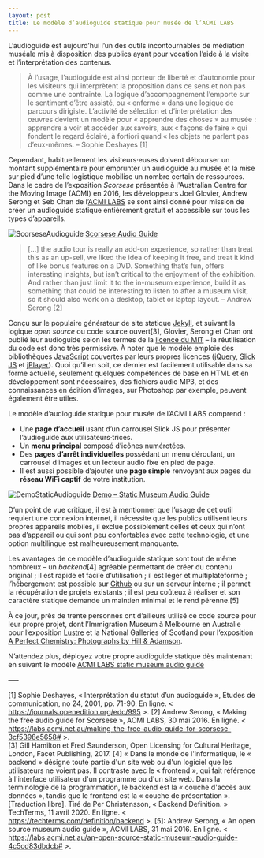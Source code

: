 ```yaml
---
layout: post
title: Le modèle d’audioguide statique pour musée de l’ACMI LABS
---
```


L’audioguide est aujourd’hui l’un des outils incontournables de médiation muséale mis à disposition des publics ayant pour vocation l’aide à la visite et l’interprétation des contenus.

> À l’usage, l’audioguide est ainsi porteur de liberté et d’autonomie pour les visiteurs qui interprètent la proposition dans ce sens et non pas comme une contrainte. La logique d’accompagnement l’emporte sur le sentiment d’être assisté, ou « enfermé » dans une logique de parcours dirigiste. L’activité de sélection et d’interprétation des œuvres devient un modèle pour « apprendre des choses » au musée : apprendre à voir et accéder aux savoirs, aux « façons de faire » qui fondent le regard éclairé, à fortiori quand « les objets ne parlent pas d’eux-mêmes. – Sophie Deshayes [1] 

Cependant, habituellement les visiteurs·euses doivent débourser un montant supplémentaire pour emprunter un audioguide au musée et la mise sur pied d’une telle logistique mobilise un nombre certain de ressources. Dans le cadre de l’exposition _Scorsese_ présentée à l'Australian Centre for the Moving Image (ACMI) en 2016, les développeurs Joel Glovier, Andrew Serong et Seb Chan de l’[ACMI LABS](https://labs.acmi.net.au/) se sont ainsi donné pour mission de créer un audioguide statique entièrement gratuit et accessible sur tous les types d’appareils.

![ScorseseAudioguide](lien-image)
[Scorsese Audio Guide](https://guides.acmi.net.au/scorsese/welcome/)

> […] the audio tour is really an add-on experience, so rather than treat this as an up-sell, we liked the idea of keeping it free, and treat it kind of like bonus features on a DVD. Something that’s fun, offers interesting insights, but isn’t critical to the enjoyment of the exhibition. And rather than just limit it to the in-museum experience, build it as something that could be interesting to listen to after a museum visit, so it should also work on a desktop, tablet or laptop layout. – Andrew Serong [2] 

Conçu sur le populaire générateur de site statique [Jekyll](https://jekyllrb.com/), et suivant la logique _open source_ ou code source ouvert[3], Glovier, Serong et Chan ont publié leur audioguide selon les termes de la [licence du MIT](https://opensource.org/licenses/MIT) – la réutilisation du code est donc très permissive. À noter que le modèle emploie des bibliothèques [JavaScript](https://www.javascript.com/) couvertes par leurs propres licences ([jQuery](https://jquery.com/), [Slick JS](http://kenwheeler.github.io/slick/) et [jPlayer](http://jplayer.org/)). Quoi qu’il en soit, ce dernier est facilement utilisable dans sa forme actuelle, seulement quelques compétences de base en HTML et en développement sont nécessaires, des fichiers audio MP3, et des connaissances en édition d'images, sur Photoshop par exemple, peuvent également être utiles.

Le modèle d’audioguide statique pour musée de l’ACMI LABS comprend : 
- Une **page d’accueil** usant d’un carrousel Slick JS pour présenter l’audioguide aux utilisateurs·trices.
- Un **menu principal** composé d’icônes numérotées.
- Des **pages d’arrêt individuelles** possédant un menu déroulant, un carrousel d’images et un lecteur audio fixe en pied de page.
- Il est aussi possible d’ajouter une **page simple** renvoyant aux pages du **réseau WiFi captif** de votre institution. 

![DemoStaticAudioguide](lien-image)
[Demo – Static Museum Audio Guide](http://acmilabs.github.io/static-museum-audio-guide/welcome/)

D’un point de vue critique, il est à mentionner que l’usage de cet outil requiert une connexion internet, il nécessite que les publics utilisent leurs propres appareils mobiles, il exclue possiblement celles et ceux qui n’ont pas d’appareil ou qui sont peu confortables avec cette technologie, et une option multilingue est malheureusement manquante.

Les avantages de ce modèle d’audioguide statique sont tout de même nombreux – un _backend_[4] agréable permettant de créer du contenu original ; il est rapide et facile d’utilisation ; il est léger et multiplateforme ; l’hébergement est possible sur [Github](https://github.com/) ou sur un serveur interne ; il permet la récupération de projets existants ; il est peu coûteux à réaliser et son caractère statique demande un maintien minimal et le rend pérenne.[5]

À ce jour, près de trente personnes ont d’ailleurs utilisé ce code source pour leur propre projet, dont l’Immigration Museum à Melbourne en Australie pour l’exposition [Lustre](https://lustre.guide/) et la National Galleries of Scotland pour l’exposition [A Perfect Chemistry: Photographs by Hill & Adamson](https://audio.nationalgalleries.org/).

N’attendez plus, déployez votre propre audioguide statique dès maintenant en suivant le modèle [ACMI LABS static museum audio guide](https://github.com/ACMILabs/static-museum-audio-guide#getting-started)

–––

[1] Sophie Deshayes, « Interprétation du statut d’un audioguide », Études de communication, no 24, 2001, pp. 71-90. En ligne. < https://journals.openedition.org/edc/995 >.
[2] Andrew Serong, « Making the free audio guide for Scorsese », ACMI LABS, 30 mai 2016. En ligne. < https://labs.acmi.net.au/making-the-free-audio-guide-for-scorsese-3cf5398e5658# >.  
[3] Gill Hamilton et Fred Saunderson, Open Licensing for Cultural Heritage, London, Facet Publishing, 2017.
[4] « Dans le monde de l'informatique, le « backend » désigne toute partie d'un site web ou d'un logiciel que les utilisateurs ne voient pas. Il contraste avec le « frontend », qui fait référence à l'interface utilisateur d'un programme ou d'un site web. Dans la terminologie de la programmation, le backend est la « couche d'accès aux données », tandis que le frontend est la « couche de présentation ». [Traduction libre]. Tiré de Per Christensson, « Backend Definition. » TechTerms, 11 avril 2020. En ligne. < https://techterms.com/definition/backend >.
[5]: Andrew Serong, « An open source museum audio guide », ACMI LABS, 31 mai 2016. En ligne. < https://labs.acmi.net.au/an-open-source-static-museum-audio-guide-4c5cd83dbdcb# >.
